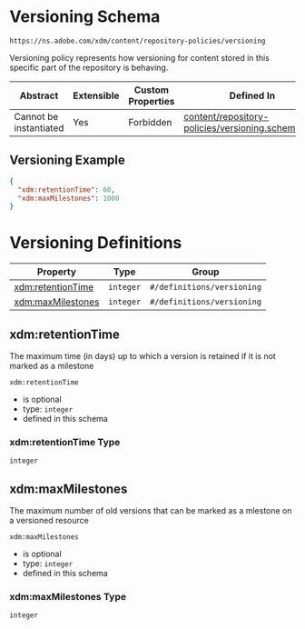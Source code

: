---
---

# Versioning Schema

```
https://ns.adobe.com/xdm/content/repository-policies/versioning
```

Versioning policy represents how versioning for content stored in this specific part of the repository is behaving.


| Abstract | Extensible | Custom Properties | Defined In |
|----------|------------|-------------------|------------|
| Cannot be instantiated | Yes | Forbidden | [content/repository-policies/versioning.schema.json](content/repository-policies/versioning.schema.json) |

## Versioning Example
```json
{
  "xdm:retentionTime": 60,
  "xdm:maxMilestones": 1000
}
```

# Versioning Definitions

| Property | Type | Group |
|----------|------|-------|
| [xdm:retentionTime](#xdm:retentionTime) | `integer` | `#/definitions/versioning` |
| [xdm:maxMilestones](#xdm:maxMilestones) | `integer` | `#/definitions/versioning` |

## xdm:retentionTime

The maximum time (in days) up to which a version is retained if it is not marked as a milestone

`xdm:retentionTime`
* is optional
* type: `integer`
* defined in this schema

### xdm:retentionTime Type


`integer`






## xdm:maxMilestones

The maximum number of old versions that can be marked as a mlestone on a versioned resource

`xdm:maxMilestones`
* is optional
* type: `integer`
* defined in this schema

### xdm:maxMilestones Type


`integer`





